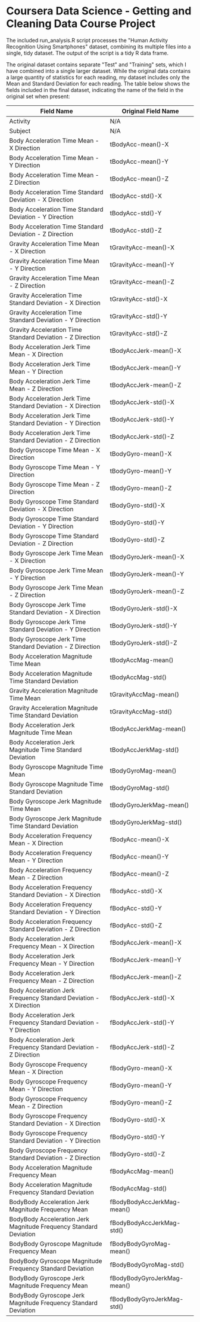 # Coursera Data Science - Getting and Cleaning Data Course Project
The included run_analysis.R script processes the "Human Activity Recognition Using Smartphones" dataset, combining its multiple files into a single, tidy dataset. The output of the script is a tidy R data frame.

The original dataset contains separate "Test" and "Training" sets, which I have combined into a single larger dataset. While the original data contains a large quantity of statistics for each reading, my dataset includes only the Mean and Standard Deviation for each reading. The table below shows the fields included in the final dataset, indicating the name of the field in the original set when present:

|Field Name                                                         | Original Field Name
|------------------------------------------------------------------ | ---------------------------
|Activity                                                           | N/A
|Subject                                                            | N/A
|Body Acceleration Time Mean - X Direction                          | tBodyAcc-mean()-X
|Body Acceleration Time Mean - Y Direction                          | tBodyAcc-mean()-Y
|Body Acceleration Time Mean - Z Direction                          | tBodyAcc-mean()-Z
|Body Acceleration Time Standard Deviation - X Direction            | tBodyAcc-std()-X
|Body Acceleration Time Standard Deviation - Y Direction            | tBodyAcc-std()-Y
|Body Acceleration Time Standard Deviation - Z Direction            | tBodyAcc-std()-Z
|Gravity Acceleration Time Mean - X Direction                       | tGravityAcc-mean()-X
|Gravity Acceleration Time Mean - Y Direction                       | tGravityAcc-mean()-Y
|Gravity Acceleration Time Mean - Z Direction                       | tGravityAcc-mean()-Z
|Gravity Acceleration Time Standard Deviation - X Direction         | tGravityAcc-std()-X
|Gravity Acceleration Time Standard Deviation - Y Direction         | tGravityAcc-std()-Y
|Gravity Acceleration Time Standard Deviation - Z Direction         | tGravityAcc-std()-Z
|Body Acceleration Jerk Time Mean - X Direction                     | tBodyAccJerk-mean()-X
|Body Acceleration Jerk Time Mean - Y Direction                     | tBodyAccJerk-mean()-Y
|Body Acceleration Jerk Time Mean - Z Direction                     | tBodyAccJerk-mean()-Z
|Body Acceleration Jerk Time Standard Deviation - X Direction       | tBodyAccJerk-std()-X
|Body Acceleration Jerk Time Standard Deviation - Y Direction       | tBodyAccJerk-std()-Y
|Body Acceleration Jerk Time Standard Deviation - Z Direction       | tBodyAccJerk-std()-Z
|Body Gyroscope Time Mean - X Direction                             | tBodyGyro-mean()-X
|Body Gyroscope Time Mean - Y Direction                             | tBodyGyro-mean()-Y
|Body Gyroscope Time Mean - Z Direction                             | tBodyGyro-mean()-Z
|Body Gyroscope Time Standard Deviation - X Direction               | tBodyGyro-std()-X
|Body Gyroscope Time Standard Deviation - Y Direction               | tBodyGyro-std()-Y
|Body Gyroscope Time Standard Deviation - Z Direction               | tBodyGyro-std()-Z
|Body Gyroscope Jerk Time Mean - X Direction                        | tBodyGyroJerk-mean()-X
|Body Gyroscope Jerk Time Mean - Y Direction                        | tBodyGyroJerk-mean()-Y
|Body Gyroscope Jerk Time Mean - Z Direction                        | tBodyGyroJerk-mean()-Z
|Body Gyroscope Jerk Time Standard Deviation - X Direction          | tBodyGyroJerk-std()-X
|Body Gyroscope Jerk Time Standard Deviation - Y Direction          | tBodyGyroJerk-std()-Y
|Body Gyroscope Jerk Time Standard Deviation - Z Direction          | tBodyGyroJerk-std()-Z
|Body Acceleration Magnitude Time Mean                              | tBodyAccMag-mean()
|Body Acceleration Magnitude Time Standard Deviation                | tBodyAccMag-std()
|Gravity Acceleration Magnitude Time Mean                           | tGravityAccMag-mean()
|Gravity Acceleration Magnitude Time Standard Deviation             | tGravityAccMag-std()
|Body Acceleration Jerk Magnitude Time Mean                         | tBodyAccJerkMag-mean()
|Body Acceleration Jerk Magnitude Time Standard Deviation           | tBodyAccJerkMag-std()
|Body Gyroscope Magnitude Time Mean                                 | tBodyGyroMag-mean()
|Body Gyroscope Magnitude Time Standard Deviation                   | tBodyGyroMag-std()
|Body Gyroscope Jerk Magnitude Time Mean                            | tBodyGyroJerkMag-mean()
|Body Gyroscope Jerk Magnitude Time Standard Deviation              | tBodyGyroJerkMag-std()
|Body Acceleration Frequency Mean - X Direction                     | fBodyAcc-mean()-X
|Body Acceleration Frequency Mean - Y Direction                     | fBodyAcc-mean()-Y
|Body Acceleration Frequency Mean - Z Direction                     | fBodyAcc-mean()-Z
|Body Acceleration Frequency Standard Deviation - X Direction       | fBodyAcc-std()-X
|Body Acceleration Frequency Standard Deviation - Y Direction       | fBodyAcc-std()-Y
|Body Acceleration Frequency Standard Deviation - Z Direction       | fBodyAcc-std()-Z
|Body Acceleration Jerk Frequency Mean - X Direction                | fBodyAccJerk-mean()-X
|Body Acceleration Jerk Frequency Mean - Y Direction                | fBodyAccJerk-mean()-Y
|Body Acceleration Jerk Frequency Mean - Z Direction                | fBodyAccJerk-mean()-Z
|Body Acceleration Jerk Frequency Standard Deviation - X Direction  | fBodyAccJerk-std()-X
|Body Acceleration Jerk Frequency Standard Deviation - Y Direction  | fBodyAccJerk-std()-Y
|Body Acceleration Jerk Frequency Standard Deviation - Z Direction  | fBodyAccJerk-std()-Z
|Body Gyroscope Frequency Mean - X Direction                        | fBodyGyro-mean()-X
|Body Gyroscope Frequency Mean - Y Direction                        | fBodyGyro-mean()-Y
|Body Gyroscope Frequency Mean - Z Direction                        | fBodyGyro-mean()-Z
|Body Gyroscope Frequency Standard Deviation - X Direction          | fBodyGyro-std()-X
|Body Gyroscope Frequency Standard Deviation - Y Direction          | fBodyGyro-std()-Y
|Body Gyroscope Frequency Standard Deviation - Z Direction          | fBodyGyro-std()-Z
|Body Acceleration Magnitude Frequency Mean                         | fBodyAccMag-mean()
|Body Acceleration Magnitude Frequency Standard Deviation           | fBodyAccMag-std()
|BodyBody Acceleration Jerk Magnitude Frequency Mean                | fBodyBodyAccJerkMag-mean()
|BodyBody Acceleration Jerk Magnitude Frequency Standard Deviation  | fBodyBodyAccJerkMag-std()
|BodyBody Gyroscope Magnitude Frequency Mean                        | fBodyBodyGyroMag-mean()
|BodyBody Gyroscope Magnitude Frequency Standard Deviation          | fBodyBodyGyroMag-std()
|BodyBody Gyroscope Jerk Magnitude Frequency Mean                   | fBodyBodyGyroJerkMag-mean()
|BodyBody Gyroscope Jerk Magnitude Frequency Standard Deviation     | fBodyBodyGyroJerkMag-std()